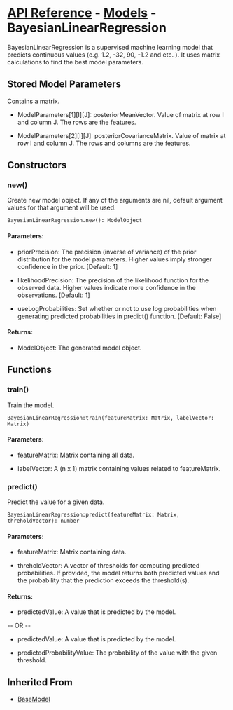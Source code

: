 # [API Reference](../../API.md) - [Models](../Models.md) - BayesianLinearRegression

BayesianLinearRegression is a supervised machine learning model that predicts continuous values (e.g. 1.2, -32, 90, -1.2 and etc. ). It uses matrix calculations to find the best model parameters.

## Stored Model Parameters

Contains a matrix.  

* ModelParameters[1][I][J]: posteriorMeanVector. Value of matrix at row I and column J. The rows are the features.

* ModelParameters[2][I][J]: posteriorCovarianceMatrix. Value of matrix at row I and column J. The rows and columns are the features.

## Constructors

### new()

Create new model object. If any of the arguments are nil, default argument values for that argument will be used.

```
BayesianLinearRegression.new(): ModelObject
```

#### Parameters:

* priorPrecision: The precision (inverse of variance) of the prior distribution for the model parameters. Higher values imply stronger confidence in the prior. [Default: 1]

* likelihoodPrecision: The precision of the likelihood function for the observed data. Higher values indicate more confidence in the observations. [Default: 1]

* useLogProbabilities: Set whether or not to use log probabilities when generating predicted probabilities in predict() function. [Default: False]

#### Returns:

* ModelObject: The generated model object.

## Functions

### train()

Train the model.

```
BayesianLinearRegression:train(featureMatrix: Matrix, labelVector: Matrix)
```

#### Parameters:

* featureMatrix: Matrix containing all data.

* labelVector: A (n x 1) matrix containing values related to featureMatrix.

### predict()

Predict the value for a given data.

```
BayesianLinearRegression:predict(featureMatrix: Matrix, threholdVector): number
```

#### Parameters:

* featureMatrix: Matrix containing data.

* threholdVector: A vector of thresholds for computing predicted probabilities. If provided, the model returns both predicted values and the probability that the prediction exceeds the threshold(s).

#### Returns:

* predictedValue: A value that is predicted by the model.

-- OR --

* predictedValue: A value that is predicted by the model.

* predictedProbabilityValue: The probability of the value with the given threshold.

## Inherited From

* [BaseModel](BaseModel.md)
